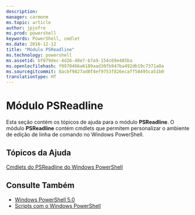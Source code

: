 ```yaml
---
description: 
manager: carmonm
ms.topic: article
author: jpjofre
ms.prod: powershell
keywords: PowerShell, cmdlet
ms.date: 2016-12-12
title: "Módulo PSReadline"
ms.technology: powershell
ms.assetid: bf079dec-4d26-40e7-b7a9-154c69e485ba
ms.openlocfilehash: f9970466a6189aad30fb947ba492db19c7371a0a
ms.sourcegitcommit: 8acbf9827ad8f4ef9753f826ecaff58495ca51b0
translationtype: HT
---
```

# <a name="psreadline-module"></a>Módulo PSReadline
Esta seção contém os tópicos de ajuda para o módulo **PSReadline**. O módulo **PSReadline** contém cmdlets que permitem personalizar o ambiente de edição de linha de comando no Windows PowerShell.

## <a name="help-topics"></a>Tópicos da Ajuda
[Cmdlets do PSReadline do Windows PowerShell](https://technet.microsoft.com/en-us/library/ed48e832-95f9-4577-bf56-a7e5aa9630ba)

## <a name="see-also"></a>Consulte Também
- [Windows PowerShell 5.0](Windows-PowerShell-5.0.md)
- [Scripts com o Windows PowerShell](../../getting-started/fundamental/Scripting-with-Windows-PowerShell.md)

